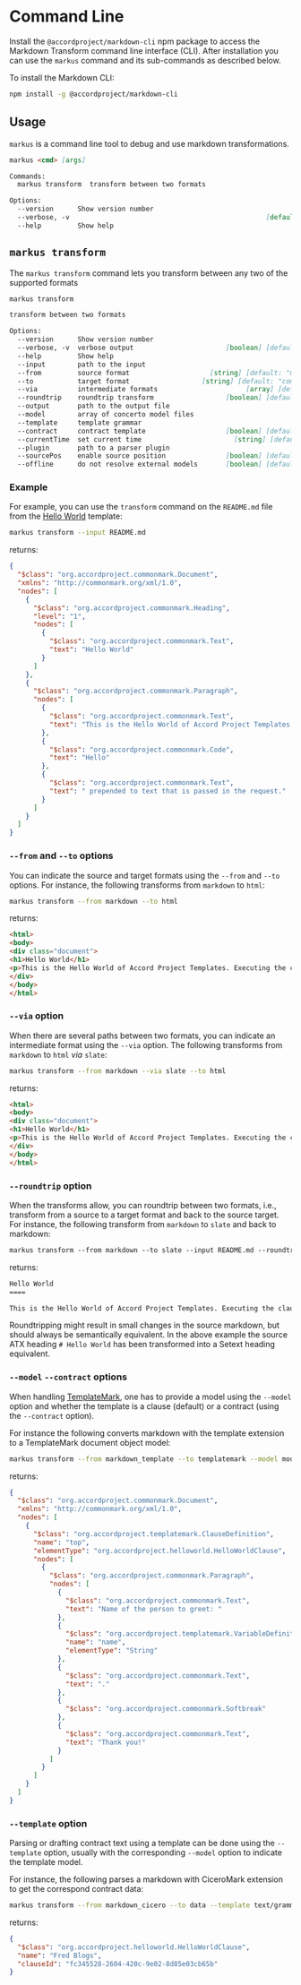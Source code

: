 
# Command Line

Install the `@accordproject/markdown-cli` npm package to access the Markdown Transform command line interface (CLI). After installation you can use the `markus` command and its sub-commands as described below.

To install the Markdown CLI:

```bash
npm install -g @accordproject/markdown-cli
```

## Usage

`markus` is a command line tool to debug and use markdown transformations.

```md
markus <cmd> [args]

Commands:
  markus transform  transform between two formats

Options:
  --version      Show version number                                   [boolean]
  --verbose, -v                                                 [default: false]
  --help         Show help                                             [boolean]
```

## `markus transform`

The `markus transform` command lets you transform between any two of the supported formats

```md
markus transform

transform between two formats

Options:
  --version      Show version number                                   [boolean]
  --verbose, -v  verbose output                       [boolean] [default: false]
  --help         Show help                                             [boolean]
  --input        path to the input                                      [string]
  --from         source format                    [string] [default: "markdown"]
  --to           target format                  [string] [default: "commonmark"]
  --via          intermediate formats                      [array] [default: []]
  --roundtrip    roundtrip transform                  [boolean] [default: false]
  --output       path to the output file                                [string]
  --model        array of concerto model files                           [array]
  --template     template grammar                                       [string]
  --contract     contract template                    [boolean] [default: false]
  --currentTime  set current time                       [string] [default: null]
  --plugin       path to a parser plugin                                [string]
  --sourcePos    enable source position               [boolean] [default: false]
  --offline      do not resolve external models       [boolean] [default: false]
```

### Example

For example, you can use the `transform` command on the `README.md` file from the [Hello World](https://github.com/accordproject/cicero-template-library/blob/main/src/helloworld) template:

```bash
markus transform --input README.md
```

returns:

```json
{
  "$class": "org.accordproject.commonmark.Document",
  "xmlns": "http://commonmark.org/xml/1.0",
  "nodes": [
    {
      "$class": "org.accordproject.commonmark.Heading",
      "level": "1",
      "nodes": [
        {
          "$class": "org.accordproject.commonmark.Text",
          "text": "Hello World"
        }
      ]
    }, 
    {
      "$class": "org.accordproject.commonmark.Paragraph",
      "nodes": [
        {
          "$class": "org.accordproject.commonmark.Text",
          "text": "This is the Hello World of Accord Project Templates. Executing the clause will simply echo back the text that occurs after the string "
        }, 
        {
          "$class": "org.accordproject.commonmark.Code",
          "text": "Hello"
        }, 
        {
          "$class": "org.accordproject.commonmark.Text",
          "text": " prepended to text that is passed in the request."
        }
      ]
    }
  ]
}
```

### `--from` and `--to` options

You can indicate the source and target formats using the `--from` and `--to` options. For instance, the following transforms from `markdown` to `html`:

```bash
markus transform --from markdown --to html
```

returns:

```md
<html>
<body>
<div class="document">
<h1>Hello World</h1>
<p>This is the Hello World of Accord Project Templates. Executing the clause will simply echo back the text that occurs after the string <code>Hello</code> prepended to text that is passed in the request.</p>
</div>
</body>
</html>
```

### `--via` option

When there are several paths between two formats, you can indicate an intermediate format using the `--via` option. The following transforms from `markdown` to `html` *via* `slate`:

```bash
markus transform --from markdown --via slate --to html
```

returns:

```md
<html>
<body>
<div class="document">
<h1>Hello World</h1>
<p>This is the Hello World of Accord Project Templates. Executing the clause will simply echo back the text that occurs after the string <code>Hello</code> prepended to text that is passed in the request.</p>
</div>
</body>
</html>
```

### `--roundtrip` option

When the transforms allow, you can roundtrip between two formats, i.e., transform from a source to a target format and back to the source target. For instance, the following transform from `markdown` to `slate` and back to markdown:

```md
markus transform --from markdown --to slate --input README.md --roundtrip
```

returns:

```bash
Hello World
====

This is the Hello World of Accord Project Templates. Executing the clause will simply echo back the text that occurs after the string `Hello` prepended to text that is passed in the request.
```



Roundtripping might result in small changes in the source markdown, but should always be semantically equivalent. In the above example the source ATX heading `# Hello World` has been transformed into a Setext heading equivalent.



### `--model` `--contract` options

When handling [TemplateMark](https://docs.accordproject.org/docs/markdown-templatemark), one has to provide a model using the `--model` option and whether the template is a clause (default) or a contract (using the `--contract` option).

For instance the following converts markdown with the template extension to a TemplateMark document object model:

```bash
markus transform --from markdown_template --to templatemark --model model/model.cto --input text/grammar.tem.md
```

returns:

```json
{
  "$class": "org.accordproject.commonmark.Document",
  "xmlns": "http://commonmark.org/xml/1.0",
  "nodes": [
    {
      "$class": "org.accordproject.templatemark.ClauseDefinition",
      "name": "top",
      "elementType": "org.accordproject.helloworld.HelloWorldClause",
      "nodes": [
        {
          "$class": "org.accordproject.commonmark.Paragraph",
          "nodes": [
            {
              "$class": "org.accordproject.commonmark.Text",
              "text": "Name of the person to greet: "
            }, 
            {
              "$class": "org.accordproject.templatemark.VariableDefinition",
              "name": "name",
              "elementType": "String"
            }, 
            {
              "$class": "org.accordproject.commonmark.Text",
              "text": "."
            }, 
            {
              "$class": "org.accordproject.commonmark.Softbreak"
            }, 
            {
              "$class": "org.accordproject.commonmark.Text",
              "text": "Thank you!"
            }
          ]
        }
      ]
    }
  ]
}
```

### `--template` option

Parsing or drafting contract text using a template can be done using the `--template` option, usually with the corresponding `--model` option to indicate the template model.

For instance, the following parses a markdown with CiceroMark extension to get the correspond contract data:

```bash
markus transform --from markdown_cicero --to data --template text/grammar.tem.md --model model/model.cto --input text/sample.md 
```

returns:

```json
{
  "$class": "org.accordproject.helloworld.HelloWorldClause",
  "name": "Fred Blogs",
  "clauseId": "fc345528-2604-420c-9e02-8d85e03cb65b"
}
```
